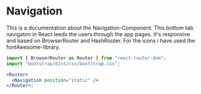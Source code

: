 # Navigation

This is a documentation about the Navigation-Component. This bottom tab navigaton in React leeds the users through the app pages. It's responsive and based on BrowserRouter and HashRouter. For the icons i have used the fontAwesome-library.

```jsx
import { BrowserRouter as Router } from "react-router-dom";
import "bootstrap/dist/css/bootstrap.css";

<Router>
  <Navigation position="static" />
</Router>;
```
